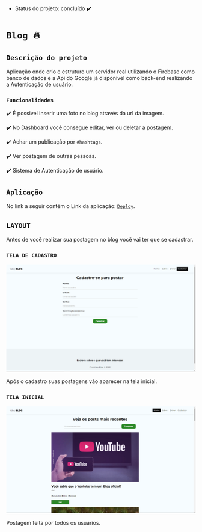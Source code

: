 - Status do projeto: concluído ✔️

# `Blog 🔥`


## `Descrição do projeto`

Aplicação onde crio e estruturo um servidor real utilizando o Firebase como banco de dados e a Api do Google já disponível como back-end realizando a Autenticação de usuário.

### `Funcionalidades`

✔️ É possivel inserir uma foto no blog através da url da imagem.

✔️ No Dashboard você consegue editar, ver ou deletar a postagem.

✔️ Achar um publicação por `#hashtags`.

✔️ Ver postagem de outras pessoas.

✔️ Sistema de Autenticação de usuário.

## `Aplicação`

No link a seguir contém o Link da aplicação: [`Deploy`](https://myblog-reactjs.vercel.app/).


## `LAYOUT` 

Antes de você realizar sua postagem no blog você vai ter que se cadastrar.

### `TELA DE CADASTRO`

![IMAGEM](public/tela-cadastrar.PNG)

Após o cadastro suas postagens vão aparecer na tela inicial.

### `TELA INICIAL`

![IMAGEM](public/tela-home.PNG)

Postagem feita por todos os usuários.


